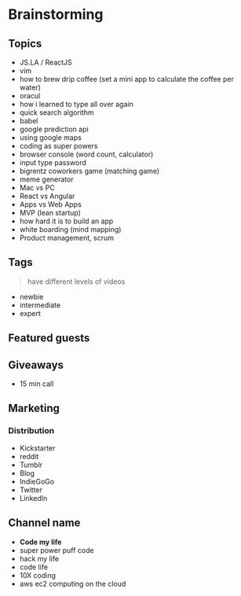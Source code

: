 # Brainstorming

## Topics

- JS.LA / ReactJS 
- vim
- how to brew drip coffee (set a mini app to calculate the coffee per water)
- oracul
- how i learned to type all over again
- quick search algorithm
- babel
- google prediction api
- using google maps
- coding as super powers
- browser console (word count, calculator)
- input type password
- bigrentz coworkers game (matching game) 
- meme generator
- Mac vs PC
- React vs Angular
- Apps vs Web Apps
- MVP (lean startup)
- how hard it is to build an app
- white boarding (mind mapping)
- Product management, scrum

## Tags
> have different levels of videos
- newbie
- intermediate
- expert

## Featured guests

## Giveaways
- 15 min call 

## Marketing

### Distribution
- Kickstarter
- reddit
- Tumblr
- Blog 
- IndieGoGo
- Twitter
- LinkedIn

## Channel name
- **Code my life**
- super power puff code
- hack my life
- code life
- 10X coding
- aws ec2 computing on the cloud

